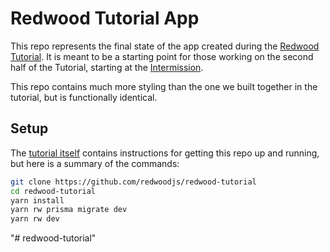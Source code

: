# Redwood Tutorial App

This repo represents the final state of the app created during the [Redwood Tutorial](https://redwoodjs.com/tutorial).
It is meant to be a starting point for those working on the second half of the Tutorial, starting at the [Intermission](https://redwoodjs.com/docs/tutorial/intermission).

This repo contains much more styling than the one we built together in the tutorial, but is functionally identical.

## Setup

The [tutorial itself](https://redwoodjs.com/docs/tutorial/chapter1/prerequisites) contains instructions for getting this repo up and running, but here is a summary of the commands:

```bash
git clone https://github.com/redwoodjs/redwood-tutorial
cd redwood-tutorial
yarn install
yarn rw prisma migrate dev
yarn rw dev
```
"# redwood-tutorial" 
